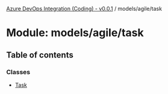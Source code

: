 [Azure DevOps Integration (Coding) - v0.0.1](../README.md) / models/agile/task

# Module: models/agile/task

## Table of contents

### Classes

- [Task](../classes/models_agile_task.Task.md)
